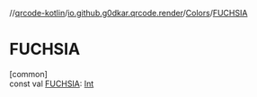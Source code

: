 //[qrcode-kotlin](../../../index.md)/[io.github.g0dkar.qrcode.render](../index.md)/[Colors](index.md)/[FUCHSIA](-f-u-c-h-s-i-a.md)

# FUCHSIA

[common]\
const val [FUCHSIA](-f-u-c-h-s-i-a.md): [Int](https://kotlinlang.org/api/latest/jvm/stdlib/kotlin/-int/index.html)

